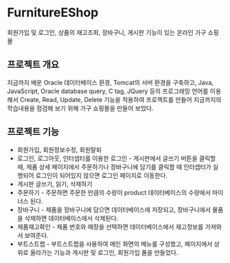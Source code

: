 # FurnitureEShop
회원가입 및 로그인, 상품의 재고조회, 장바구니, 게시판 기능이 있는 온라인 가구 쇼핑몰

## 프로젝트 개요
지금까지 배운 Oracle 데이터베이스 환경, Tomcat의 서버 환경을 구축하고, Java, JavaScript, Oracle database query, C tag, JQuery 등의 프로그래밍 언어를 이용해서 
Create, Read, Update, Delete 기능을 적용하여 프로젝트를 만들어 지금까지의 학습내용을 점검해 보기 위해 가구 쇼핑몰을 만들어 보았다.

## 프로젝트 기능
* 회원가입, 회원정보수정, 회원탈퇴
* 로그인, 로그아웃, 인터셉터를 이용한 로그인 - 게시판에서 글쓰기 버튼을 클릭할 때, 제품 상세 페이지에서 주문하기나 장바구니에 담기를 클릭할 때 인터셉터가 실행되어 로그인이 되어있지 않으면 로그인 페이지로 이동한다.
* 게시판 글쓰기, 읽기, 삭제하기
* 주문하기 - 주문하면 주문한 만큼의 수량이 product 데이터베이스의 수량에서 마이너스 된다.
* 장바구니 - 제품을 장바구니에 담으면 데이터베이스에 저장되고, 장바구니에서 물품을 삭제하면 데이터베이스에서 삭제된다.
* 제품재고확인 - 제품 번호와 매장을 선택하면 데이터베이스에서 재고정보를 가져와서 보여준다.
* 부트스트랩 - 부트스트랩을 사용하여 메인 화면의 메뉴를 구성했고, 페이지에서 상위로 올라가는 기능과 게시판 및 로그인, 회원가입 폼을 만들었다.

